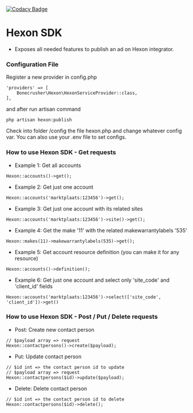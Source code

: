 [![Codacy Badge](https://api.codacy.com/project/badge/Grade/0189f653f7a04697b92a299df08a5608)](https://www.codacy.com?utm_source=github.com&amp;utm_medium=referral&amp;utm_content=naspersclassifieds-regional/verticals-bonecrusher-hexon&amp;utm_campaign=Badge_Grade)

Hexon SDK
=========
- Exposes all needed features to publish an ad on Hexon integrator.

### Configuration File

Register a new provider in config.php

```
'providers' => [
    Bonecrusher\Hexon\HexonServiceProvider::class,
],
```

and after run artisan command

```
php artisan hexon:publish
```

Check into folder /config the file hexon.php and change whatever config var.
You can also use your .env file to set configs.

### How to use Hexon SDK - Get requests

- Example 1: Get all accounts
```
Hexon::accounts()->get();
```

- Example 2: Get just one account
```
Hexon::accounts('marktplaats:123456')->get();
```

- Example 3: Get just one account with its related sites
```
Hexon::accounts('marktplaats:123456')->site()->get();
```

- Example 4: Get the make '11' with the related makewarrantylabels '535'
```
Hexon::makes(11)->makewarrantylabels(535)->get();
```

- Example 5: Get account resource definition (you can make it for any resource)
```
Hexon::accounts()->definition();
```

- Example 6: Get just one account and select only 'site_code' and 'client_id' fields
```
Hexon::accounts('marktplaats:123456')->select(['site_code', 'client_id'])->get()
```

### How to use Hexon SDK - Post / Put / Delete requests

- Post: Create new contact person
```
// $payload array => request
Hexon::contactpersons()->create($payload);
```

- Put: Update contact person
```
// $id int => the contact person id to update
// $payload array => request
Hexon::contactpersons($id)->update($payload);
```

- Delete: Delete contact person
```
// $id int => the contact person id to delete
Hexon::contactpersons($id)->delete();
```
